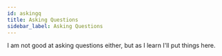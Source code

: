 ```yaml
---
id: askingq
title: Asking Questions
sidebar_label: Asking Questions
---
```


I am not good at asking questions either, but as I learn I'll put things here.
